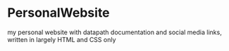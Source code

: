 # PersonalWebsite
my personal website with datapath documentation and social media links, written in largely HTML and CSS only
